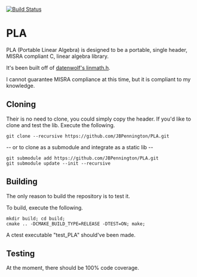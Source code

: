 [![Build Status](https://travis-ci.org/JBPennington/PLA.svg?branch=master)](https://travis-ci.org/JBPennington/PLA)

# PLA

PLA (Portable Linear Algebra) is designed to be a portable, single header, MISRA compliant C, linear algebra library.

It's been built off of [datenwolf's linmath.h](https://github.com/datenwolf/linmath.h).

I cannot guarantee MISRA compliance at this time, but it is compliant to my knowledge.

## Cloning

Their is no need to clone, you could simply copy the header. If you'd like to clone and test the lib. Execute the following.

```
git clone --recursive https://github.com/JBPennington/PLA.git
```

-- or to clone as a submodule and integrate as a static lib --

```
git submodule add https://github.com/JBPennington/PLA.git
git submodule update --init --recursive
```

## Building

The only reason to build the repository is to test it.

To build, execute the following.

```
mkdir build; cd build;
cmake .. -DCMAKE_BUILD_TYPE=RELEASE -DTEST=ON; make;
```

A ctest executable "test_PLA" should've been made.

## Testing

At the moment, there should be 100% code coverage.
